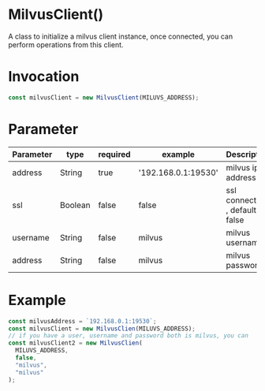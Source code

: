 # MilvusClient()

A class to initialize a milvus client instance, once connected, you can perform operations from this client.

# Invocation

```javascript
const milvusClient = new MilvusClient(MILUVS_ADDRESS);
```

# Parameter

| Parameter | type    | required | example             | Description                       |
| --------- | ------- | -------- | ------------------- | --------------------------------- |
| address   | String  | true     | '192.168.0.1:19530' | milvus ip address                 |
| ssl       | Boolean | false    | false               | ssl connection , default is false |
| username  | String  | false    | milvus              | milvus username                   |
| address   | String  | false    | milvus              | milvus password                   |

# Example

```javascript
const milvusAddress = `192.168.0.1:19530`;
const milvusClient = new MilvusClien(MILUVS_ADDRESS);
// if you have a user, username and password both is milvus, you can
const milvusClient2 = new MilvusClien(
  MILUVS_ADDRESS,
  false,
  "milvus",
  "milvus"
);
```
